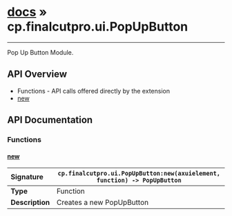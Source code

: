 # [docs](index.md) » cp.finalcutpro.ui.PopUpButton
---

Pop Up Button Module.

## API Overview
* Functions - API calls offered directly by the extension
 * [new](#new)

## API Documentation

### Functions

#### [new](#new)
| <span style="float: left;">**Signature**</span> | <span style="float: left;">`cp.finalcutpro.ui.PopUpButton:new(axuielement, function) -> PopUpButton` </span>                                                          |
| -----------------------------------------------------|---------------------------------------------------------------------------------------------------------|
| **Type**                                             | Function                                                                                         |
| **Description**                                      | Creates a new PopUpButton                                                                                         |

